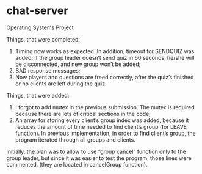 # chat-server
Operating Systems Project

Things, that were completed:
  1.	Timing now works as expected. In addition, timeout for SENDQUIZ was added: if the group leader doesn’t send quiz in 60 seconds, he/she will be disconnected, and new group won’t be added;
  2.	BAD response messages;
  3.	Now players and questions are freed correctly, after the quiz’s finished or no clients are left during the quiz.
  
Things, that were added:
  1.	I forgot to add mutex in the previous submission. The mutex is required because there are lots of critical sections in the code;
  2.	An array for storing every client’s group index was added, because it reduces the amount of time needed to find client’s group (for LEAVE function). In previous implementation, in order to find client’s group, the program iterated through all groups and clients.
  
  Initially, the plan was to allow to use “group cancel” function only to the group leader, but since it was easier to test the program, those lines were commented. (they are located in cancelGroup function).
